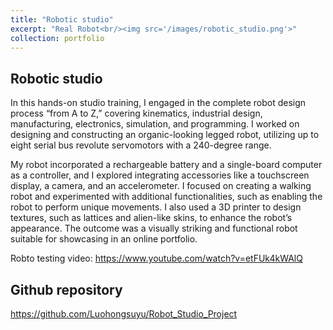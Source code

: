 ```yaml
---
title: "Robotic studio"
excerpt: "Real Robot<br/><img src='/images/robotic_studio.png'>"
collection: portfolio
---
```


## Robotic studio
In this hands-on studio training, I engaged in the complete robot design process “from A to Z,” covering kinematics, industrial design, manufacturing, electronics, simulation, and programming. I worked on designing and constructing an organic-looking legged robot, utilizing up to eight serial bus revolute servomotors with a 240-degree range.

My robot incorporated a rechargeable battery and a single-board computer as a controller, and I explored integrating accessories like a touchscreen display, a camera, and an accelerometer. I focused on creating a walking robot and experimented with additional functionalities, such as enabling the robot to perform unique movements. I also used a 3D printer to design textures, such as lattices and alien-like skins, to enhance the robot’s appearance. The outcome was a visually striking and functional robot suitable for showcasing in an online portfolio.

Robto testing video: https://www.youtube.com/watch?v=etFUk4kWAlQ

## Github repository
https://github.com/Luohongsuyu/Robot_Studio_Project

